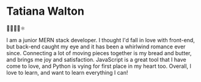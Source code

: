 # Tatiana Walton
 
🤖👩🏾‍💻⚛️

I am a junior MERN stack developer. I thought I'd fall in love with front-end, but back-end caught my eye and it has been a whirlwind romance ever since. Connecting a lot of moving pieces together is my bread and butter, and brings me joy and satisfaction. JavaScript is a great tool that I have come to love, and Python is vying for first place in my heart too. Overall, I love to learn, and want to learn everything I can!
